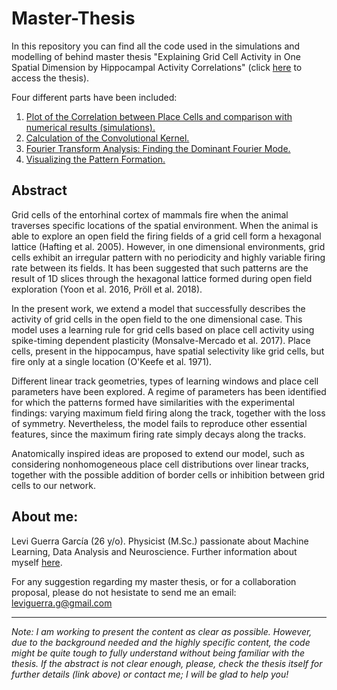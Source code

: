 # Master-Thesis
In this repository you can find all the code used in the simulations and modelling of behind master thesis "Explaining Grid Cell Activity in One Spatial Dimension by Hippocampal Activity Correlations" (click [here](https://www.researchgate.net/publication/330738714_Master_Thesis_Explaining_Grid_Cell_Activity_in_One_Spatial_Dimension_by_Hippocampal_Activity_Correlations) to access the thesis).

Four different parts have been included:
1. [Plot of the Correlation between Place Cells and comparison with numerical results (simulations).](https://github.com/LeviGuerra/Master-Thesis/blob/master/Code/1-Correlation.py)
2. [Calculation of the Convolutional Kernel.](https://github.com/LeviGuerra/Master-Thesis/blob/master/Code/2-Kernel.py)
3. [Fourier Transform Analysis: Finding the Dominant Fourier Mode.](https://github.com/LeviGuerra/Master-Thesis/blob/master/Code/3-Fourier-Transforms.py)
4. [Visualizing the Pattern Formation.](https://github.com/LeviGuerra/Master-Thesis/blob/master/Code/4-Pattern.py)

## Abstract

Grid cells of the entorhinal cortex of mammals fire when the animal traverses specific locations of the spatial environment. When the animal is able to explore an open field the firing fields of a grid cell form a hexagonal lattice (Hafting et al. 2005). However, in one dimensional environments, grid cells exhibit an irregular pattern with no periodicity and highly variable firing rate between its fields. It has been suggested that such patterns are the result of 1D slices through the hexagonal lattice formed during open field exploration (Yoon et al. 2016, Pröll et al. 2018). 

In the present work, we extend a model that successfully describes the activity of grid cells in the open field to the one dimensional case. This model uses a learning rule for grid cells based on place cell activity using spike-timing dependent plasticity (Monsalve-Mercado et al. 2017). Place cells, present in the hippocampus, have spatial selectivity like grid cells, but fire only at a single location (O'Keefe et al. 1971). 

Different linear track geometries, types of learning windows and place cell parameters have been explored. A regime of parameters has been identified for which the patterns formed have similarities with the experimental findings: varying maximum field firing along the track, together with the loss of symmetry. Nevertheless, the model fails to reproduce other essential features, since the maximum firing rate simply decays along the tracks. 

Anatomically inspired ideas are proposed to extend our model, such as considering nonhomogeneous place cell distributions over linear tracks, together with the possible addition of border cells or inhibition between grid cells to our network.

## About me:

Levi Guerra García (26 y/o). Physicist (M.Sc.) passionate about Machine Learning, Data Analysis and Neuroscience. Further information about myself [here](https://www.linkedin.com/in/leviguerra/).

For any suggestion regarding my master thesis, or for a collaboration proposal, please do not hesistate to send me an email: leviguerra.g@gmail.com

------

*Note: I am working to present the content as clear as possible. However, due to the background needed and the highly specific content, the code might be quite tough to fully understand without being familiar with the thesis. If the abstract is not clear enough, please, check the thesis itself for further details (link above) or contact me; I will be glad to help you!*
